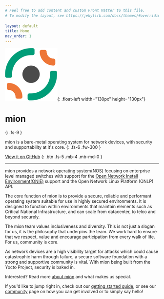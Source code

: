 ```yaml
---
# Feel free to add content and custom Front Matter to this file.
# To modify the layout, see https://jekyllrb.com/docs/themes/#overriding-theme-defaults

layout: default
title: Home
nav_order: 1
---
```


![mion Logo](/assets/images/MION_LOGO_SYMBOL_COLOUR.svg){: .float-left width="130px" height="130px"}
# mion
{: .fs-9 }

mion is a bare-metal operating system for network devices, with
security and supportability at it's core.
{: .fs-6 .fw-300 }

[View it on GitHub](https://github.com/NetworkGradeLinux/mion-docs)
{: .btn .fs-5 .mb-4 .mb-md-0 }

---
mion provides a network operating system(NOS) focusing on enterprise level
managed switches with support for the [Open Network Install Environment(ONIE)](http://onie.org/)
support and the Open Network Linux Platform (ONLP) API.

The core function of mion is to provide a secure, reliable and performant operating system suitable for use in highly secured environments. It is designed to function within environments that maintain elements such as Critical National Infrastructure, and can scale from datacenter, to telco and beyond securely.

The mion team values inclusiveness and diversity. This is not just a slogan for us, it is the philosophy that underpins the team. We work hard to ensure that we respect, value and encourage participation from every walk of life. For us, community is core.

As network devices are a high visibility target for attacks which could cause
catastrophic harm through failure, a secure software foundation with a strong
and supportive community is vital. With mion being built from the Yocto Project,
security is baked in.

Interested? Read more [about mion](docs/about.md) and what makes us special.

If you'd like to jump right in, check out our [getting started guide](docs/getting-started.md),
or see our [community](docs/community/Community.md) page on how you can get
involved or to simply say hello!
